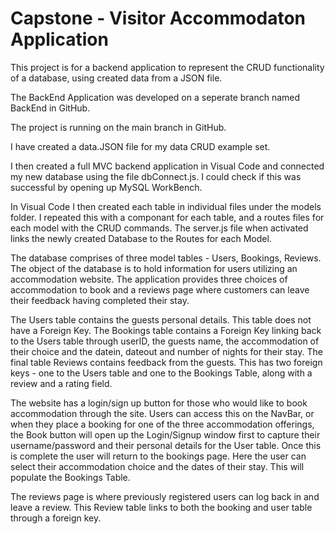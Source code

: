# Capstone - Visitor Accommodaton Application
This project is for a backend application to represent the CRUD functionality of a database, using created data from a JSON file.

The BackEnd Application was developed on a seperate branch named BackEnd in GitHub.

The project is running on the main branch in GitHub.

I have created a data.JSON file for my data CRUD example set.

<!-- The database I am using is SQL and the GUI is MySQL WorkBench. Initially I created a new Reviews database in my Mac terminal having initially connected to my SQL server. -->

I then created a full MVC backend application in Visual Code and connected my new database using the file dbConnect.js.  I could check if this was successful by opening up MySQL WorkBench.

In Visual Code I then created each table in individual files under the models folder.  I repeated this with a componant for each table, and a routes files for each model with the CRUD commands. The server.js file when activated links the newly created Database to the Routes for each Model.

The database comprises of three model tables - Users, Bookings, Reviews.
The object of the database is to hold information for users utilizing an accommodation website.  The application provides three choices of accommodation to book and a reviews page where customers can leave their feedback having completed their stay.

The Users table contains the guests personal details. This table does not have a Foreign Key.
The Bookings table contains a Foreign Key linking back to the Users table through userID, the guests name, the accommodation of their choice and the datein, dateout and number of nights for their stay.
The final table Reviews contains feedback from the guests.  This has two foreign keys - one to the Users table and one to the Bookings Table, along with a review and a rating field.

The website has a login/sign up button for those who would like to book accommodation through the site.  Users can access this on the NavBar, or when they place a booking for one of the three accommodation offerings, the Book button will open up the Login/Signup window first to capture their username/password and their personal details for the User table.  Once this is complete the user will return to the bookings page.  Here the user can select their accommodation choice and the dates of their stay. This will populate the Bookings Table.

The reviews page is where previously registered users can log back in and leave a review. This Review table links to both the booking and user table through a foreign key.


